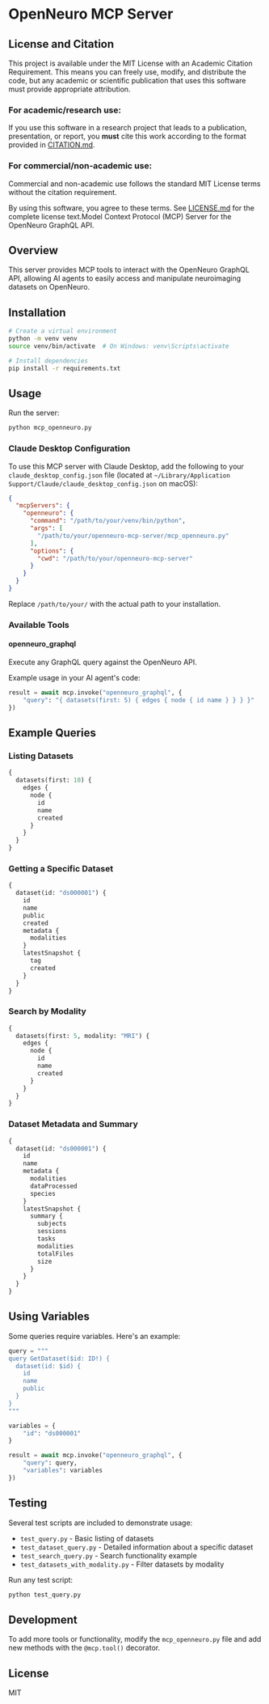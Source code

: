 # OpenNeuro MCP Server

## License and Citation

This project is available under the MIT License with an Academic Citation Requirement. This means you can freely use, modify, and distribute the code, but any academic or scientific publication that uses this software must provide appropriate attribution.

### For academic/research use:
If you use this software in a research project that leads to a publication, presentation, or report, you **must** cite this work according to the format provided in [CITATION.md](CITATION.md).

### For commercial/non-academic use:
Commercial and non-academic use follows the standard MIT License terms without the citation requirement.

By using this software, you agree to these terms. See [LICENSE.md](LICENSE.md) for the complete license text.Model Context Protocol (MCP) Server for the OpenNeuro GraphQL API.

## Overview

This server provides MCP tools to interact with the OpenNeuro GraphQL API, allowing AI agents to easily access and manipulate neuroimaging datasets on OpenNeuro.

## Installation

```bash
# Create a virtual environment
python -m venv venv
source venv/bin/activate  # On Windows: venv\Scripts\activate

# Install dependencies
pip install -r requirements.txt
```

## Usage

Run the server:

```bash
python mcp_openneuro.py
```

### Claude Desktop Configuration

To use this MCP server with Claude Desktop, add the following to your `claude_desktop_config.json` file (located at `~/Library/Application Support/Claude/claude_desktop_config.json` on macOS):

```json
{
  "mcpServers": {
    "openneuro": {
      "command": "/path/to/your/venv/bin/python",
      "args": [
        "/path/to/your/openneuro-mcp-server/mcp_openneuro.py"
      ],
      "options": {
        "cwd": "/path/to/your/openneuro-mcp-server"
      }
    }
  }
}
```

Replace `/path/to/your/` with the actual path to your installation.

### Available Tools

#### openneuro_graphql

Execute any GraphQL query against the OpenNeuro API.

Example usage in your AI agent's code:

```python
result = await mcp.invoke("openneuro_graphql", {
    "query": "{ datasets(first: 5) { edges { node { id name } } } }"
})
```

## Example Queries

### Listing Datasets

```graphql
{
  datasets(first: 10) {
    edges {
      node {
        id
        name
        created
      }
    }
  }
}
```

### Getting a Specific Dataset

```graphql
{
  dataset(id: "ds000001") {
    id
    name
    public
    created
    metadata {
      modalities
    }
    latestSnapshot {
      tag
      created
    }
  }
}
```

### Search by Modality

```graphql
{
  datasets(first: 5, modality: "MRI") {
    edges {
      node {
        id
        name
        created
      }
    }
  }
}
```

### Dataset Metadata and Summary

```graphql
{
  dataset(id: "ds000001") {
    id
    name
    metadata {
      modalities
      dataProcessed
      species
    }
    latestSnapshot {
      summary {
        subjects
        sessions
        tasks
        modalities
        totalFiles
        size
      }
    }
  }
}
```

## Using Variables

Some queries require variables. Here's an example:

```python
query = """
query GetDataset($id: ID!) {
  dataset(id: $id) {
    id
    name
    public
  }
}
"""

variables = {
    "id": "ds000001"
}

result = await mcp.invoke("openneuro_graphql", {
    "query": query,
    "variables": variables
})
```

## Testing

Several test scripts are included to demonstrate usage:

- `test_query.py` - Basic listing of datasets
- `test_dataset_query.py` - Detailed information about a specific dataset
- `test_search_query.py` - Search functionality example
- `test_datasets_with_modality.py` - Filter datasets by modality

Run any test script:

```bash
python test_query.py
```

## Development

To add more tools or functionality, modify the `mcp_openneuro.py` file and add new methods with the `@mcp.tool()` decorator.

## License

MIT